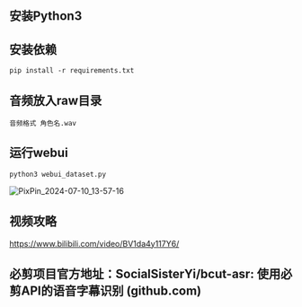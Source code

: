 ## 安装Python3

## 安装依赖

```
pip install -r requirements.txt
```

## 音频放入raw目录

```
音频格式 角色名.wav
```

## 运行webui

```
python3 webui_dataset.py
```
![PixPin_2024-07-10_13-57-16](https://github.com/v3ucn/ASR_TOOLS_WebUI/assets/1288038/cc1f019a-647e-4076-895e-18dfba1ad2e5)


## 视频攻略

https://www.bilibili.com/video/BV1da4y117Y6/

## 必剪项目官方地址：SocialSisterYi/bcut-asr: 使用必剪API的语音字幕识别 (github.com)
